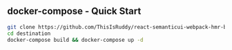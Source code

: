 ## docker-compose - Quick Start

```bash
git clone https://github.com/ThisIsRuddy/react-semanticui-webpack-hmr-base.git destination
cd destination
docker-compose build && docker-compose up -d
```
